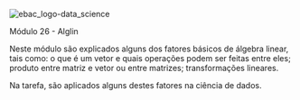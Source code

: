 ![ebac_logo-data_science](https://github.com/LucRib9/Ciencia_de_Dados_EBAC/assets/127044748/83baba6a-a2d6-47d2-a5ef-bd7e5ce7b7a7)

Módulo 26 - Alglin

Neste módulo são explicados alguns dos fatores básicos de álgebra linear, tais como: o que é um vetor e quais operações podem
ser feitas entre eles; produto entre matriz e vetor ou entre matrizes; transformações lineares.

Na tarefa, são aplicados alguns destes fatores na ciência de dados.
